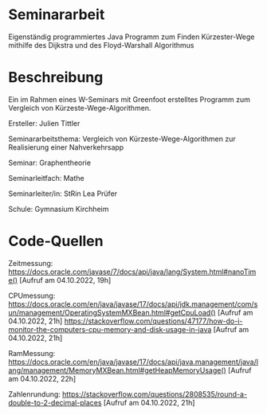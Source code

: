 # Seminararbeit
Eigenständig programmiertes Java Programm zum Finden Kürzester-Wege mithilfe des Dijkstra und des Floyd-Warshall Algorithmus

# Beschreibung
Ein im Rahmen eines W-Seminars mit Greenfoot erstelltes Programm zum Vergleich von Kürzeste-Wege-Algorithmen.

Ersteller: Julien Tittler 

Seminararbeitsthema: Vergleich von Kürzeste-Wege-Algorithmen zur Realisierung einer Nahverkehrsapp

Seminar: Graphentheorie

Seminarleitfach: Mathe

Seminarleiter/in: StRin Lea Prüfer

Schule: Gymnasium Kirchheim

# Code-Quellen
Zeitmessung:		https://docs.oracle.com/javase/7/docs/api/java/lang/System.html#nanoTime() [Aufruf am 04.10.2022, 19h]
        
CPUmessung: 		https://docs.oracle.com/en/java/javase/17/docs/api/jdk.management/com/sun/management/OperatingSystemMXBean.html#getCpuLoad() [Aufruf am 04.10.2022, 21h]
                    https://stackoverflow.com/questions/47177/how-do-i-monitor-the-computers-cpu-memory-and-disk-usage-in-java [Aufruf am 04.10.2022, 21h]
        
RamMessung: 		https://docs.oracle.com/en/java/javase/17/docs/api/java.management/java/lang/management/MemoryMXBean.html#getHeapMemoryUsage() [Aufruf am 04.10.2022, 22h]
        
Zahlenrundung:		https://stackoverflow.com/questions/2808535/round-a-double-to-2-decimal-places [Aufruf am 04.10.2022, 21h]
